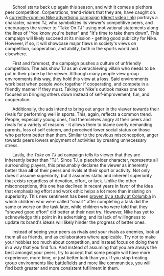 &nbsp;&nbsp;&nbsp;&nbsp;&nbsp;&nbsp;School starts back up again this season, and with it comes a plethora peer competition. Corperations, trend-riders that they are, have caught on. A [currently-running Nike advertising campaign](http://www.nike.com/us/en_us/c/take-on-tj) [(direct video link)](https://www.youtube.com/watch?v=-VtD8y1lfqk) portrays a character, named TJ, who symbolizes its viewer's competitive peers, and encourages the viewer to "Take On TJ" using motivational statements along the lines of "You know you're better" and "It's time to take them down". This campaign will likely succeed at its mission - getting good publicity for Nike. However, if so, it will showcase major flaws in society's views on competition, cooperation, and ability, both in the sports world and elsewhere.

&nbsp;&nbsp;&nbsp;&nbsp;&nbsp;&nbsp;First and foremost, the campaign pushes a culture of unfriendly competition. The ads show TJ as an overachieving villain who needs to be put in their place by the viewer. Although many people view group environments this way, they hold this view at a loss. Said environments work best when people work together if cooperating, and compete in a friendly manner if they must. Taking on Nike's outlook makes one too focused on bringing others down instead of self-improvement, fun, and cooperation.

&nbsp;&nbsp;&nbsp;&nbsp;&nbsp;&nbsp;Additionally, the ads intend to bring out anger in the viewer towards their rivals for performing well in sports. This, again, reflects a common trend. People, especially young ones, find themselves angry at their peers and rivals for a variety of reasons - it allows them to blame overly demanding parents, loss of self esteem, and perceived lower social status on those who perform better than them. Similar to the previous misconception, anger towards peers lowers enjoyment of activities by creating unnecessary stress.

&nbsp;&nbsp;&nbsp;&nbsp;&nbsp;&nbsp;Lastly, the *Take on TJ* ad campaign tells its viewer that they are inherently better than "TJ". Since TJ, a placeholder character, represents all surrounding players, this presumably declares the viewer as inherently better than **all** of their peers and rivals at their sport or activity. Not only does it assume superiority, but it assumes static and inherent superiority that exists regardless of devotion, effort, or luck. Unlike the other misconceptions, this one has declined in recent years in favor of the idea that emphasizing effort and work ethic helps a lot more than insisting on superiority. This new sentiment has been [proven by a study at Columbia](https://hbr.org/2011/11/the-trouble-with-bright-kids) in which children who were called "smart" after completing a task did the same or worse on the task later, while children who were told that they "showed good effort" did better at their next try. However, Nike has yet to acknowledge this point in its advertising, and its lack of willingness to update its brand's ideals will likely hinder the progress of better ones.

&nbsp;&nbsp;&nbsp;&nbsp;&nbsp;&nbsp;Instead of seeing your peers as rivals and your rivals as enemies, look at them all as friends, and as collaborators where applicable. Try not to make your hobbies too much about competition, and instead focus on doing them in a way that you find fun. And instead of assuming that you are always the best amongst your peers, try to accept that some people will have more experience, more time, or just better luck than you. If you stop treating group environments like battlefields and more like communities, you will find both greater and more consistent fufillment in them.
